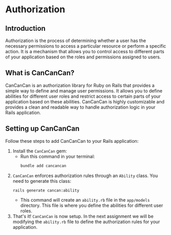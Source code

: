 # Authorization

## Introduction

Authorization is the process of determining whether a user has the necessary permissions to access a particular resource or perform a specific action. It is a mechanism that allows you to control access to different parts of your application based on the roles and permissions assigned to users.

## What is CanCanCan?

CanCanCan is an authorization library for Ruby on Rails that provides a simple way to define and manage user permissions. It allows you to define abilities for different user roles and restrict access to certain parts of your application based on these abilities. CanCanCan is highly customizable and provides a clean and readable way to handle authorization logic in your Rails application.

## Setting up CanCanCan

Follow these steps to add CanCanCan to your Rails application:

1. Install the `CanCanCan` gem:
   * Run this command in your terminal:
     ```bash
     bundle add cancancan
     ```
2. `CanCanCan` enforces authorization rules through an `Ability` class. You need to generate this class:
   ```bash
   rails generate cancan:ability
   ```
   * This command will create an `ability.rb` file in the `app/models` directory. This file is where you define the abilities for different user roles.
3. That's it! `CanCanCan` is now setup. In the next assignment we will be modifying the `ability.rb` file to define the authorization rules for your application.
